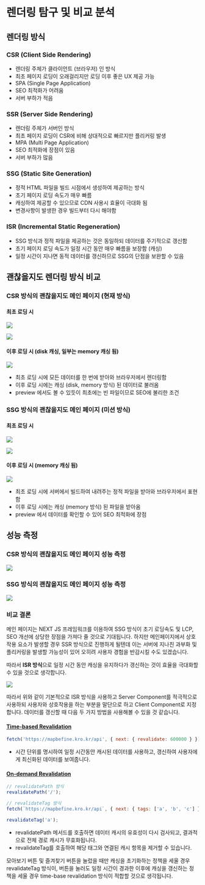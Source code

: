 # 렌더링 탐구 및 비교 분석

## 렌더링 방식

### CSR (Client Side Rendering)

- 렌더링 주체가 클라이언트 (브라우저) 인 방식
- 최초 페이지 로딩이 오래걸리지만 로딩 이후 좋은 UX 제공 가능
- SPA (Single Page Application)
- SEO 최적화가 어려움
- 서버 부하가 적음

### SSR (Server Side Rendering)

- 렌더링 주체가 서버인 방식
- 최초 페이지 로딩이 CSR에 비해 상대적으로 빠르지만 플리커링 발생
- MPA (Multi Page Application)
- SEO 최적화에 장점이 있음
- 서버 부하가 많음

### SSG (Static Site Generation)

- 정적 HTML 파일을 빌드 시점에서 생성하여 제공하는 방식
- 초기 페이지 로딩 속도가 매우 빠름
- 캐싱하여 제공할 수 있으므로 CDN 사용시 효율이 극대화 됨
- 변경사항이 발생한 경우 빌드부터 다시 해야함

### ISR (Incremental Static Regeneration)

- SSG 방식과 정적 파일을 제공하는 것은 동일하되 데이터를 주기적으로 갱신함
- 초기 페이지 로딩 속도가 일정 시간 동안 매우 빠름을 보장함 (캐싱)
- 일정 시간이 지나면 동적 데이터를 갱신하므로 SSG의 단점을 보완할 수 있음

## 괜찮을지도 렌더링 방식 비교

### CSR 방식의 괜찮을지도 메인 페이지 (현재 방식)

#### 최초 로딩 시

![](https://velog.velcdn.com/images/semnil5202/post/6793ea4b-ed9d-4c11-aab3-0fe2ec83b2de/image.png)

![](https://velog.velcdn.com/images/semnil5202/post/6ec4aacd-7d3a-4c5e-8b36-78071df3f019/image.png)

#### 이후 로딩 시 (disk 캐싱, 일부는 memory 캐싱 됨)

![](https://velog.velcdn.com/images/semnil5202/post/3e14ddd2-f0c0-4518-97f4-0e3622e8be27/image.png)

- 최초 로딩 시에 모든 데이터를 한 번에 받아와 브라우저에서 렌더링함
- 이후 로딩 시에는 캐싱 (disk, memory 방식) 된 데이터로 불러옴
- preview 에서도 볼 수 있듯이 최초에는 빈 파일이므로 SEO에 불리한 조건

### SSG 방식의 괜찮을지도 메인 페이지 (미션 방식)

#### 최초 로딩 시

![](https://velog.velcdn.com/images/semnil5202/post/50bc58e6-51fb-43ef-a1b7-c9341519ad89/image.png)

![](https://velog.velcdn.com/images/semnil5202/post/ca025d4e-0e49-4a08-b7a4-0d43a51e55b3/image.png)

#### 이후 로딩 시 (memory 캐싱 됨)

![](https://velog.velcdn.com/images/semnil5202/post/dd765974-e48b-4137-9aa4-2fc359ae4d73/image.png)

- 최초 로딩 시에 서버에서 빌드하여 내려주는 정적 파일을 받아와 브라우저에서 표현함
- 이후 로딩 시에는 캐싱 (memory 방식) 된 파일을 받아옴
- preview 에서 데이터를 확인할 수 있어 SEO 최적화에 장점

## 성능 측정

### CSR 방식의 괜찮을지도 메인 페이지 성능 측정

![](https://velog.velcdn.com/images/semnil5202/post/b29e439b-04c2-4769-8d8e-d06251cd23ab/image.png)

### SSG 방식의 괜찮을지도 메인 페이지 성능 측정

![](https://velog.velcdn.com/images/semnil5202/post/7976d81d-4604-47d4-8359-163e9ccac9ed/image.png)

### 비교 결론

메인 페이지는 NEXT JS 프레임워크를 이용하여 SSG 방식이 초기 로딩속도 및 LCP, SEO 개선에 상당한 장점을 가져다 줄 것으로 기대됩니다. 하지만 메인페이지에서 상호작용 요소가 발생할 경우 SSR 방식으로 진행하게 될텐데 이는 서버에 지나친 과부화 및 플리커링을 발생할 가능성이 있어 오히려 사용자 경험을 반감시킬 수도 있겠습니다.

따라서 **ISR 방식**으로 일정 시간 동안 캐싱을 유지하다가 갱신하는 것이 효율을 극대화할 수 있을 것으로 생각합니다.

![](https://velog.velcdn.com/images/semnil5202/post/503dd5c2-9c4d-49d5-8dca-2eb748c310bb/image.png)

따라서 위와 같이 기본적으로 ISR 방식을 사용하고 Server Component를 적극적으로 사용하되 사용자와 상호작용을 하는 부분을 말단으로 하고 Client Component로 지정합니다. 데이터를 갱신할 때 다음 두 가지 방법을 사용해볼 수 있을 것 같습니다.

#### [Time-based Revalidation](https://nextjs.org/docs/app/building-your-application/caching#time-based-revalidation)

```js
fetch('https://mapbefine.kro.kr/api', { next: { revalidate: 600000 } }); // 10분간 캐시
```

- 시간 단위를 명시하여 일정 시간동안 캐시된 데이터를 사용하고, 갱신하여 사용자에게 최신화된 데이터를 보여줍니다.

#### [On-demand Revalidation](https://nextjs.org/docs/app/building-your-application/caching#on-demand-revalidation)

```js
// revalidatePath 방식
revalidatePath('/');

// revalidateTag 방식
fetch(`https://mapbefine.kro.kr/api`, { next: { tags: ['a', 'b', 'c'] } });

revalidateTag('a');
```

- revalidatePath 메서드를 호출하면 데이터 캐시의 유효성이 다시 검사되고, 결과적으로 전체 경로 캐시가 무효화됩니다.
- revalidateTag를 호출하여 해당 태그와 연결된 캐시 항목을 제거할 수 있습니다.

모아보기 버튼 및 즐겨찾기 버튼을 눌렀을 때만 캐싱을 초기화하는 정책을 세울 경우 revalidateTag 방식이, 버튼을 눌러도 일정 시간이 경과한 이후에 캐싱을 갱신하는 정책을 세울 경우 time-base revalidation 방식이 적합할 것으로 생각됩니다.
